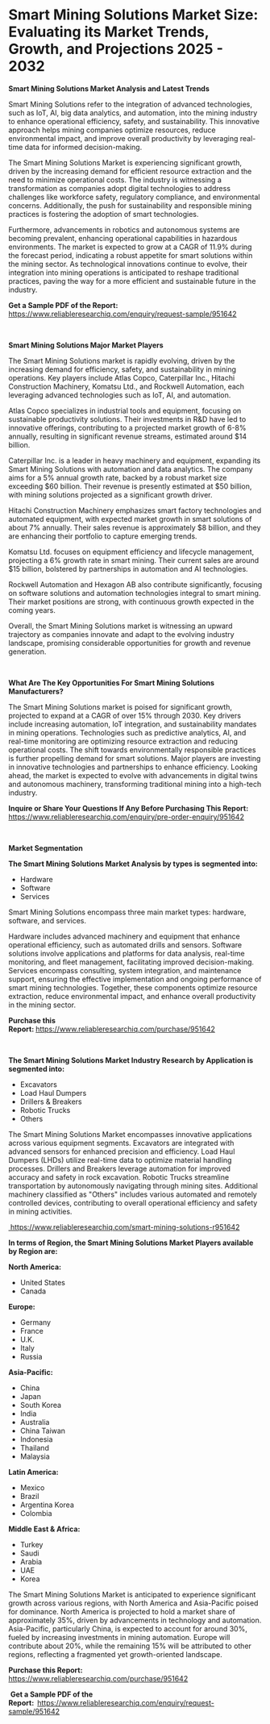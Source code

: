 <p><h1>Smart Mining Solutions Market Size: Evaluating its Market Trends, Growth, and Projections 2025 - 2032</h1></p><p><strong>Smart Mining Solutions Market Analysis and Latest Trends</strong></p>
<p><p>Smart Mining Solutions refer to the integration of advanced technologies, such as IoT, AI, big data analytics, and automation, into the mining industry to enhance operational efficiency, safety, and sustainability. This innovative approach helps mining companies optimize resources, reduce environmental impact, and improve overall productivity by leveraging real-time data for informed decision-making.</p><p>The Smart Mining Solutions Market is experiencing significant growth, driven by the increasing demand for efficient resource extraction and the need to minimize operational costs. The industry is witnessing a transformation as companies adopt digital technologies to address challenges like workforce safety, regulatory compliance, and environmental concerns. Additionally, the push for sustainability and responsible mining practices is fostering the adoption of smart technologies.</p><p>Furthermore, advancements in robotics and autonomous systems are becoming prevalent, enhancing operational capabilities in hazardous environments. The market is expected to grow at a CAGR of 11.9% during the forecast period, indicating a robust appetite for smart solutions within the mining sector. As technological innovations continue to evolve, their integration into mining operations is anticipated to reshape traditional practices, paving the way for a more efficient and sustainable future in the industry.</p></p>
<p><strong>Get a Sample PDF of the Report:&nbsp;</strong> <a href="https://www.reliableresearchiq.com/enquiry/request-sample/951642?utm_campaign=3254&utm_medium=2&utm_source=Github&utm_content=ia&utm_term=17042025&utm_id=smart-mining-solutions">https://www.reliableresearchiq.com/enquiry/request-sample/951642</a></p>
<p>&nbsp;</p>
<p><strong>Smart Mining Solutions Major Market Players</strong></p>
<p><p>The Smart Mining Solutions market is rapidly evolving, driven by the increasing demand for efficiency, safety, and sustainability in mining operations. Key players include Atlas Copco, Caterpillar Inc., Hitachi Construction Machinery, Komatsu Ltd., and Rockwell Automation, each leveraging advanced technologies such as IoT, AI, and automation.</p><p>Atlas Copco specializes in industrial tools and equipment, focusing on sustainable productivity solutions. Their investments in R&D have led to innovative offerings, contributing to a projected market growth of 6-8% annually, resulting in significant revenue streams, estimated around $14 billion.</p><p>Caterpillar Inc. is a leader in heavy machinery and equipment, expanding its Smart Mining Solutions with automation and data analytics. The company aims for a 5% annual growth rate, backed by a robust market size exceeding $60 billion. Their revenue is presently estimated at $50 billion, with mining solutions projected as a significant growth driver.</p><p>Hitachi Construction Machinery emphasizes smart factory technologies and automated equipment, with expected market growth in smart solutions of about 7% annually. Their sales revenue is approximately $8 billion, and they are enhancing their portfolio to capture emerging trends.</p><p>Komatsu Ltd. focuses on equipment efficiency and lifecycle management, projecting a 6% growth rate in smart mining. Their current sales are around $15 billion, bolstered by partnerships in automation and AI technologies.</p><p>Rockwell Automation and Hexagon AB also contribute significantly, focusing on software solutions and automation technologies integral to smart mining. Their market positions are strong, with continuous growth expected in the coming years.</p><p>Overall, the Smart Mining Solutions market is witnessing an upward trajectory as companies innovate and adapt to the evolving industry landscape, promising considerable opportunities for growth and revenue generation.</p></p>
<p>&nbsp;</p>
<p><strong>What Are The Key Opportunities For Smart Mining Solutions Manufacturers?</strong></p>
<p><p>The Smart Mining Solutions market is poised for significant growth, projected to expand at a CAGR of over 15% through 2030. Key drivers include increasing automation, IoT integration, and sustainability mandates in mining operations. Technologies such as predictive analytics, AI, and real-time monitoring are optimizing resource extraction and reducing operational costs. The shift towards environmentally responsible practices is further propelling demand for smart solutions. Major players are investing in innovative technologies and partnerships to enhance efficiency. Looking ahead, the market is expected to evolve with advancements in digital twins and autonomous machinery, transforming traditional mining into a high-tech industry.</p></p>
<p><strong>Inquire or Share Your Questions If Any Before Purchasing This Report:</strong> <a href="https://www.reliableresearchiq.com/enquiry/pre-order-enquiry/951642?utm_campaign=3254&utm_medium=2&utm_source=Github&utm_content=ia&utm_term=17042025&utm_id=smart-mining-solutions">https://www.reliableresearchiq.com/enquiry/pre-order-enquiry/951642</a></p>
<p>&nbsp;</p>
<p><strong>Market Segmentation</strong></p>
<p><strong>The Smart Mining Solutions Market Analysis by types is segmented into:</strong></p>
<p><ul><li>Hardware</li><li>Software</li><li>Services</li></ul></p>
<p><p>Smart Mining Solutions encompass three main market types: hardware, software, and services. </p><p>Hardware includes advanced machinery and equipment that enhance operational efficiency, such as automated drills and sensors. Software solutions involve applications and platforms for data analysis, real-time monitoring, and fleet management, facilitating improved decision-making. Services encompass consulting, system integration, and maintenance support, ensuring the effective implementation and ongoing performance of smart mining technologies. Together, these components optimize resource extraction, reduce environmental impact, and enhance overall productivity in the mining sector.</p></p>
<p><strong>Purchase this Report:&nbsp;</strong><a href="https://www.reliableresearchiq.com/purchase/951642?utm_campaign=3254&utm_medium=2&utm_source=Github&utm_content=ia&utm_term=17042025&utm_id=smart-mining-solutions">https://www.reliableresearchiq.com/purchase/951642</a></p>
<p>&nbsp;</p>
<p><strong>The Smart Mining Solutions Market Industry Research by Application is segmented into:</strong></p>
<p><ul><li>Excavators</li><li>Load Haul Dumpers</li><li>Drillers & Breakers</li><li>Robotic Trucks</li><li>Others</li></ul></p>
<p><p>The Smart Mining Solutions Market encompasses innovative applications across various equipment segments. Excavators are integrated with advanced sensors for enhanced precision and efficiency. Load Haul Dumpers (LHDs) utilize real-time data to optimize material handling processes. Drillers and Breakers leverage automation for improved accuracy and safety in rock excavation. Robotic Trucks streamline transportation by autonomously navigating through mining sites. Additional machinery classified as "Others" includes various automated and remotely controlled devices, contributing to overall operational efficiency and safety in mining activities.</p></p>
<p><a href="https://www.reliableresearchiq.com/smart-mining-solutions-r951642?utm_campaign=3254&utm_medium=2&utm_source=Github&utm_content=ia&utm_term=17042025&utm_id=smart-mining-solutions">&nbsp;https://www.reliableresearchiq.com/smart-mining-solutions-r951642</a></p>
<p><strong>In terms of Region, the Smart Mining Solutions Market Players available by Region are:</strong></p>
<p>
    <p> <strong> North America: </strong>
        <ul>
            <li>United States</li>
            <li>Canada</li>
        </ul>
        </p> 
    <p> <strong> Europe: </strong>
        <ul>
            <li>Germany</li>
            <li>France</li>
            <li>U.K.</li>
            <li>Italy</li>
            <li>Russia</li>
        </ul>
        </p> 
    <p> <strong> Asia-Pacific: </strong>
        <ul>
            <li>China</li>
            <li>Japan</li>
            <li>South Korea</li>
            <li>India</li>
            <li>Australia</li>
            <li>China Taiwan</li>
            <li>Indonesia</li>
            <li>Thailand</li>
            <li>Malaysia</li>
        </ul>
        </p> 
    <p> <strong> Latin America: </strong>
        <ul>
            <li>Mexico</li>
            <li>Brazil</li>
            <li>Argentina Korea</li>
            <li>Colombia</li>
        </ul>
        </p> 
    <p> <strong> Middle East & Africa: </strong>
        <ul>
            <li>Turkey</li>
            <li>Saudi</li>
            <li>Arabia</li>
            <li>UAE</li>
            <li>Korea</li>
        </ul>
    </p>
    </p>
<p><p>The Smart Mining Solutions Market is anticipated to experience significant growth across various regions, with North America and Asia-Pacific poised for dominance. North America is projected to hold a market share of approximately 35%, driven by advancements in technology and automation. Asia-Pacific, particularly China, is expected to account for around 30%, fueled by increasing investments in mining automation. Europe will contribute about 20%, while the remaining 15% will be attributed to other regions, reflecting a fragmented yet growth-oriented landscape.</p></p>
<p><strong>Purchase this Report: </strong><a href="https://www.reliableresearchiq.com/purchase/951642?utm_campaign=3254&utm_medium=2&utm_source=Github&utm_content=ia&utm_term=17042025&utm_id=smart-mining-solutions">https://www.reliableresearchiq.com/purchase/951642</a></p>
<p>&nbsp;<strong>Get a Sample PDF of the Report:&nbsp;&nbsp;</strong><a href="https://www.reliableresearchiq.com/enquiry/request-sample/951642?utm_campaign=3254&utm_medium=2&utm_source=Github&utm_content=ia&utm_term=17042025&utm_id=smart-mining-solutions">https://www.reliableresearchiq.com/enquiry/request-sample/951642</a></p>
<p><strong></strong></p>
<p><p></p><p></p><p></p></p>